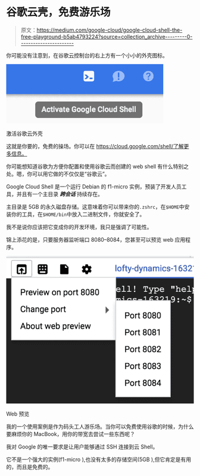 # 谷歌云壳，免费游乐场

> 原文：<https://medium.com/google-cloud/google-cloud-shell-the-free-playground-b5ab4793224?source=collection_archive---------0----------------------->

你可能没有注意到，在谷歌云控制台的右上方有一个小小的外壳图标。

![](img/ba27fd61ad195f246f941818f41a38d3.png)

激活谷歌云外壳

这就是你要的，免费的操场。你可以在 https://cloud.google.com/shell/了解更多信息。

你可能想知道谷歌为方便你配置和使用谷歌云而创建的 web shell 有什么特别之处。嗯，你可以用它做的不仅仅是“谷歌云”。

Google Cloud Shell 是一个运行 Debian 的 f1-micro 实例，预装了开发人员工具，并且有一个主目录 ***跨会话*** 持续存在。

主目录是 5GB 的永久磁盘存储。这意味着你可以带来你的`.zshrc`，在`$HOME`中安装你的工具，在`$HOME/bin`中放入二进制文件，你就安全了。

我不是说你应该把它变成你的开发环境，我只是强调了可能性。

锦上添花的是，只要服务器监听端口 8080–8084，您甚至可以预览 web 应用程序。

![](img/afb6663a99c57eaee2d6480ee27c07b1.png)

Web 预览

我的一个使用案例是作为码头工人游乐场。当你可以免费使用谷歌的时候，为什么要麻烦你的 MacBook，用你的带宽去尝试一些东西呢？

我对 Google 的唯一要求是让用户能够通过 SSH 连接到云 Shell。

它不是一个强大的实例(f1-micro ),也没有太多的存储空间(5GB ),但它肯定是有用的，而且是免费的。
